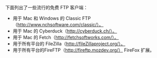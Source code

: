 下面列出了一些流行的免费 FTP 客户端：

+ 用于 Mac 和 Windows 的 Classic FTP（http://www.nchsoftware.com/classic/）。
+ 用于 Mac 的 Cyberduck（http://cyberduck.ch/）。
+ 用于 Mac 的 Fetch（http://fetchsoftworks.com/）。
+ 用于所有平台的 FileZilla（http://fileZillaproject.org/）。
+ 用于所有平台的FireFTP（http://fireftp.mozdev.org/） FireFox 扩展。